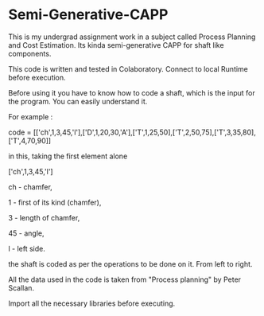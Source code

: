 # Semi-Generative-CAPP
This is my undergrad assignment work in a subject called Process Planning and Cost Estimation. 
Its kinda semi-generative CAPP for shaft like components.

This code is written and tested in Colaboratory. Connect to local Runtime before execution.

Before using it you have to know how to code a shaft, which is the input for the program.
You can easily understand it.

For example :

code = [['ch',1,3,45,'l'],['D',1,20,30,'A'],['T',1,25,50],['T',2,50,75],['T',3,35,80],['T',4,70,90]]

 in this, taking the first element alone
 
 ['ch',1,3,45,'l']
 
 ch - chamfer,
 
 1 - first of its kind (chamfer),
 
 3 - length of chamfer,
 
 45 - angle,
 
 l - left side.
 
 the shaft is coded as per the operations to be done on it.
 From left to right.
 
 All the data used in the code is taken from "Process planning" by Peter Scallan.
 
 Import all the necessary libraries before executing.
